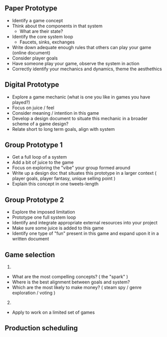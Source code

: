 ## Paper Prototype

- Identify a game concept 
- Think about the components in that system
    - What are their state?
- Identify the core system loop
    - Faucets, sinks, exchanges
- Write down adequate enough rules that others can play your game (online document)
- Consider player goals
- Have someone play your game, observe the system in action
- Correctly identify your mechanics and dynamics, theme the aesthethics

## Digital Prototype

- Explore a game mechanic (what is one you like in games you have played?)
- Focus on juice / feel
- Consider meaning / intention in this game
- Develop a design document to situate this mechanic in a broader scheme of a game design?
- Relate short to long term goals, align with system


## Group Prototype 1

- Get a full loop of a system 
- Add a bit of juice to the game
- Focus on exploring the "vibe" your group formed around
- Write up a design doc that situates this prototype in a larger context ( player goals, player fantasy, unique selling point )
- Explain this concept in one tweets-length


## Group Prototype 2

- Explore the imposed limitation
- Prototype one full system loop
- Identify and integrate appropriate external resources into your project
- Make sure some juice is added to this game
- Identify one type of "fun" present in this game and expand upon it in a written document



## Game selection

1)

- What are the most compelling concepts? ( the "spark" )
- Where is the best alignment between goals and system?
- Which are the most likely to make money? ( steam spy / genre exploration / voting )

2)

- Apply to work on a limited set of games



## Production scheduling 

